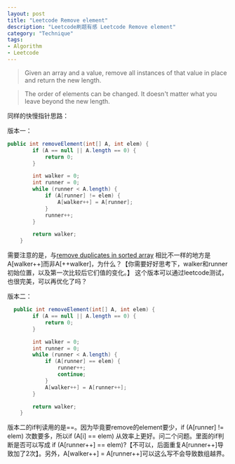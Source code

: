 ```yaml
---
layout: post
title: "Leetcode Remove element"
description: "Leetcode刷题有感 Leetcode Remove element"
category: "Technique"
tags:
- Algorithm
- Leetcode
---
```





> Given an array and a value, remove all instances of that value in place and return the new length.

> The order of elements can be changed. It doesn't matter what you leave beyond the new length.



同样的快慢指针思路：

版本一：

```Java
public int removeElement(int[] A, int elem) {
		if (A == null || A.length == 0) {
			return 0;
		}

		int walker = 0;
		int runner = 0;
		while (runner < A.length) { 
			if (A[runner] != elem) {
				A[walker++] = A[runner];
			}
			runner++;
		}

		return walker;
	}

```

需要注意的是，与[remove duplicates in sorted array](http://anotherbug.com/blog/2015/02/07/Leetcode-remove-duplicates-in-sorted-array/) 相比不一样的地方是 A[walker++]而非A[++walker]，为什么？【你需要好好思考下，walker和runner初始位置，以及第一次比较后它们值的变化。】
这个版本可以通过leetcode测试，也很完美，可以再优化了吗？


版本二：

```Java
  public int removeElement(int[] A, int elem) {
        if (A == null || A.length == 0) {
			return 0;
		}

		int walker = 0;
		int runner = 0;
		while (runner < A.length) {
			if (A[runner] == elem) {
			    runner++;
				continue;
			}
			A[walker++] = A[runner++];
		}

		return walker;
    }

```

版本二的if判读用的是==。因为毕竟要remove的element要少，if (A[runner] != elem) 次数要多，所以if (A[i] == elem) 从效率上更好。问二个问题。里面的if判断是否可以写成 if (A[runner++] == elem)?【不可以，后面重复A[runner++]导致加了2次】。另外，A[walker++] = A[runner++]可以这么写不会导致数组越界。








